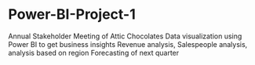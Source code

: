 # Power-BI-Project-1
Annual Stakeholder Meeting of Attic Chocolates
Data visualization using Power BI to get business insights
Revenue analysis, Salespeople analysis, analysis based on region
Forecasting of next quarter
